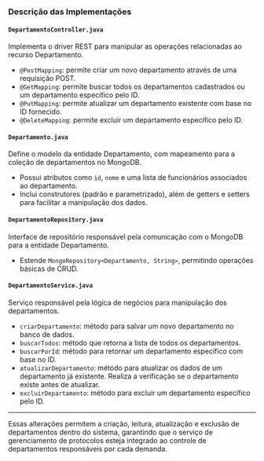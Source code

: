 ### Descrição das Implementações

#### `DepartamentoController.java`
Implementa o driver REST para manipular as operações relacionadas ao recurso Departamento.

- `@PostMapping`: permite criar um novo departamento através de uma requisição POST.
- `@GetMapping`: permite buscar todos os departamentos cadastrados ou um departamento específico pelo ID.
- `@PutMapping`: permite atualizar um departamento existente com base no ID fornecido.
- `@DeleteMapping`: permite excluir um departamento específico pelo ID.

#### `Departamento.java`
Define o modelo da entidade Departamento, com mapeamento para a coleção de departamentos no MongoDB.

- Possui atributos como `id`, `nome` e uma lista de funcionários associados ao departamento.
- Inclui construtores (padrão e parametrizado), além de getters e setters para facilitar a manipulação dos dados.

#### `DepartamentoRepository.java`
Interface de repositório responsável pela comunicação com o MongoDB para a entidade Departamento.

- Estende `MongoRepository<Departamento, String>`, permitindo operações básicas de CRUD.

#### `DepartamentoService.java`
Serviço responsável pela lógica de negócios para manipulação dos departamentos.

- `criarDepartamento`: método para salvar um novo departamento no banco de dados.
- `buscarTodos`: método que retorna a lista de todos os departamentos.
- `buscarPorId`: método para retornar um departamento específico com base no ID.
- `atualizarDepartamento`: método para atualizar os dados de um departamento já existente. Realiza a verificação se o departamento existe antes de atualizar.
- `excluirDepartamento`: método para excluir um departamento específico pelo ID.

---

Essas alterações permitem a criação, leitura, atualização e exclusão de departamentos dentro do sistema, garantindo que o serviço de gerenciamento de protocolos esteja integrado ao controle de departamentos responsáveis por cada demanda.
